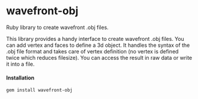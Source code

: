 wavefront-obj
=============

Ruby library to create wavefront .obj files.

This library provides a handy interface to create wavefront .obj files. You can add vertex and faces to define a 3d object. It handles the syntax of the .obj file format and takes care of vertex definition (no vertex is defined twice which reduces filesize). You can access the result in raw data or write it into a file.

#### Installation

	gem install wavefront-obj